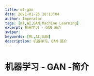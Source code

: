 ```yaml
---
title: ml-gan
date: 2021-01-26 18:13:04
author: Imperator
tags: [ml,AI,GAN,Machine Learning]
excerpt: 机器学习 - GAN 简介
swiper:
keywords: [ML,AI,GAN]
description: 机器学习，GAN 简介
---
```


# 机器学习 - GAN -简介


